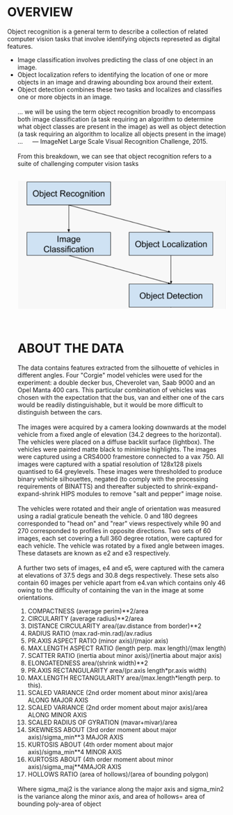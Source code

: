 <h1> OVERVIEW </h1>
Object recognition is a general term to describe a collection of related computer vision tasks that involve identifying objects represeted as digital features.
<br>
<ul> <li> Image classification involves predicting the class of one object in an image. </li>
<li> Object localization refers to identifying the location of one or more objects in an image and drawing abounding box around their extent. </li>
<li> Object detection combines these two tasks and localizes and classifies one or more objects in an image. </li> </ul?
When a user or practitioner refers to “object recognition“, they often mean “object detection“.
<br> <br>
... we will be using the term object recognition broadly to encompass both image classification (a task requiring an algorithm to determine what object classes are present in the image) as well as object detection (a task requiring an algorithm to localize all objects present in the image) ...   — ImageNet Large Scale Visual Recognition Challenge, 2015.
<br> <br>
From this breakdown, we can see that object recognition refers to a suite of challenging computer vision tasks <br>
<br>
  
![](Images/Object_Identification.png)

<br>
<h1> ABOUT THE DATA </h1>  
The data contains features extracted from the silhouette of vehicles in different angles. Four "Corgie" model vehicles were used for the experiment: a double decker bus, Cheverolet van, Saab 9000 and an Opel Manta 400 cars. This particular combination of vehicles was chosen with the expectation that the bus, van and either one of the cars would be readily distinguishable, but it would be more difficult to distinguish between the cars.
<br> <br>
The images were acquired by a camera looking downwards at the model vehicle from a fixed angle of elevation (34.2 degrees to the horizontal). The vehicles were placed on a diffuse backlit surface (lightbox). The vehicles were painted matte black to minimise highlights. The images were captured using a CRS4000 framestore connected to a vax 750. All images were captured with a spatial resolution of 128x128 pixels quantised to 64 greylevels. These images were thresholded to produce binary vehicle silhouettes, negated (to comply with the processing requirements of BINATTS) and thereafter subjected to shrink-expand-expand-shrink HIPS modules to remove "salt and pepper" image noise.
<br> <br>
The vehicles were rotated and their angle of orientation was measured using a radial graticule beneath the vehicle. 0 and 180 degrees corresponded to "head on" and "rear" views respectively while 90 and 270 corresponded to profiles in opposite directions. Two sets of 60 images, each set covering a full 360 degree rotation, were captured for each vehicle. The vehicle was rotated by a fixed angle between images. These datasets are known as e2 and e3 respectively.
<br> <br>
A further two sets of images, e4 and e5, were captured with the camera at elevations of 37.5 degs and 30.8 degs respectively. These sets also contain 60 images per vehicle apart from e4.van which contains only 46 owing to the difficulty of containing the van in the image at some orientations.
<br>
  <ol><li>COMPACTNESS (average perim)**2/area </li>
<li> CIRCULARITY (average radius)**2/area </li>
<li> DISTANCE CIRCULARITY area/(av.distance from border)**2 </li>
<li> RADIUS RATIO (max.rad-min.rad)/av.radius </li>
<li> PR.AXIS ASPECT RATIO (minor axis)/(major axis) </li>
<li> MAX.LENGTH ASPECT RATIO (length perp. max length)/(max length) </li>
<li> SCATTER RATIO (inertia about minor axis)/(inertia about major axis) </li>
<li> ELONGATEDNESS area/(shrink width)**2 </li>
<li> PR.AXIS RECTANGULARITY area/(pr.axis length*pr.axis width) </li>
<li> MAX.LENGTH RECTANGULARITY area/(max.length*length perp. to this). </li>
<li> SCALED VARIANCE (2nd order moment about minor axis)/area ALONG MAJOR AXIS </li>
<li> SCALED VARIANCE (2nd order moment about major axis)/area ALONG MINOR AXIS </li>
<li> SCALED RADIUS OF GYRATION (mavar+mivar)/area </li>
<li> SKEWNESS ABOUT (3rd order moment about major axis)/sigma_min**3 MAJOR AXIS </li>
<li> KURTOSIS ABOUT (4th order moment about major axis)/sigma_min**4 MINOR AXIS </li>
<li> KURTOSIS ABOUT (4th order moment about minor axis)/sigma_maj**4MAJOR AXIS </li>
    <li> HOLLOWS RATIO (area of hollows)/(area of bounding polygon) </li></ol> <br>
Where sigma_maj2 is the variance along the major axis and sigma_min2 is the variance along the minor axis, and
area of hollows= area of bounding poly-area of object
